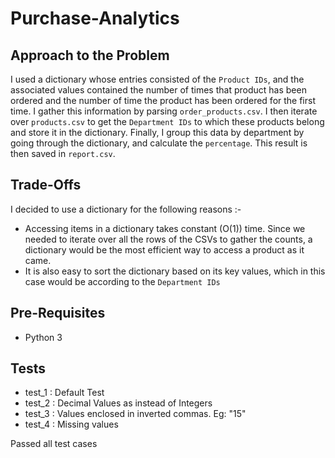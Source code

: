 # Purchase-Analytics

## Approach to the Problem

I used a dictionary whose entries consisted of the `Product IDs`, and the associated values contained the number of times that
product has been ordered and the number of time the product has been ordered for the first time. I gather this information by parsing `order_products.csv`.
I then iterate over `products.csv` to get the `Department IDs` to which these products belong and store it in the dictionary. Finally, I group this data by department by going through the dictionary, and calculate the `percentage`.
This result is then saved in `report.csv`.


## Trade-Offs

I decided to use a dictionary for the following reasons :-

* Accessing items in a dictionary takes constant (O(1)) time. Since we needed to iterate over all the rows of the CSVs to gather the counts,
a dictionary would be the most efficient way to access a product as it came.
* It is also easy to sort the dictionary based on its key values, which in this case would be according to the `Department IDs`


## Pre-Requisites

* Python 3


## Tests

* test_1 : Default Test
* test_2 : Decimal Values as instead of Integers
* test_3 : Values enclosed in inverted commas. Eg: "15"
* test_4 : Missing values

Passed all test cases